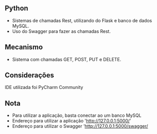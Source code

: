 ## Python
* Sistemas de chamadas Rest, utilizando do Flask e banco de dados MySQL.
* Uso do Swagger para fazer as chamadas Rest.

## Mecanismo
* Sistema com chamadas GET, POST, PUT e DELETE.

## Considerações
IDE utilizada foi PyCharm Community
</br>

## Nota
* Para utilizar a aplicação, basta conectar ao um banco MySQL
* Endereço para utilizar a aplicação 'http://127.0.0.1:5000/'
* Endereço para utilizar o Swagger 'http://127.0.0.1:5000/swagger/
